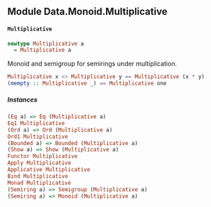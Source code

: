 ## Module Data.Monoid.Multiplicative

#### `Multiplicative`

``` purescript
newtype Multiplicative a
  = Multiplicative a
```

Monoid and semigroup for semirings under multiplication.

``` purescript
Multiplicative x <> Multiplicative y == Multiplicative (x * y)
(mempty :: Multiplicative _) == Multiplicative one
```

##### Instances
``` purescript
(Eq a) => Eq (Multiplicative a)
Eq1 Multiplicative
(Ord a) => Ord (Multiplicative a)
Ord1 Multiplicative
(Bounded a) => Bounded (Multiplicative a)
(Show a) => Show (Multiplicative a)
Functor Multiplicative
Apply Multiplicative
Applicative Multiplicative
Bind Multiplicative
Monad Multiplicative
(Semiring a) => Semigroup (Multiplicative a)
(Semiring a) => Monoid (Multiplicative a)
```


